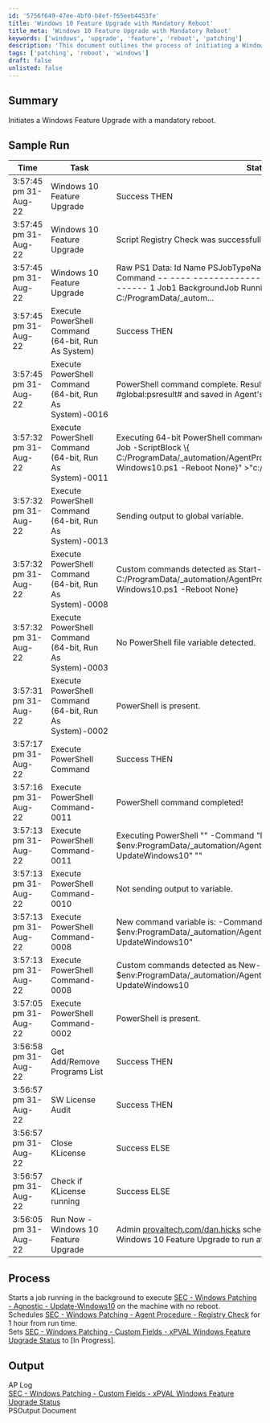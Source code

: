 ```yaml
---
id: '5756f649-47ee-4bf0-b8ef-f65eeb4453fe'
title: 'Windows 10 Feature Upgrade with Mandatory Reboot'
title_meta: 'Windows 10 Feature Upgrade with Mandatory Reboot'
keywords: ['windows', 'upgrade', 'feature', 'reboot', 'patching']
description: 'This document outlines the process of initiating a Windows 10 feature upgrade that requires a mandatory reboot. It includes a summary of the procedure, sample run logs, and detailed steps of the process involved in executing the upgrade and scheduling necessary tasks.'
tags: ['patching', 'reboot', 'windows']
draft: false
unlisted: false
---
```


## Summary

Initiates a Windows Feature Upgrade with a mandatory reboot.

## Sample Run

| Time                   | Task                                                         | Status                                                                                           | Link                          |
|------------------------|--------------------------------------------------------------|--------------------------------------------------------------------------------------------------|-------------------------------|
| 3:57:45 pm 31-Aug-22  | Windows 10 Feature Upgrade                                   | Success THEN                                                                                     | [provaltech.com/dan.hicks](https://provaltech.com/dan.hicks) |
| 3:57:45 pm 31-Aug-22  | Windows 10 Feature Upgrade                                   | Script Registry Check was successfully scheduled to run in 1 hour                              | [provaltech.com/dan.hicks](https://provaltech.com/dan.hicks) |
| 3:57:45 pm 31-Aug-22  | Windows 10 Feature Upgrade                                   | Raw PS1 Data: Id Name PSJobTypeName State HasMoreData Location Command -- ---- ------------- ----- ----------- -------- ------- 1 Job1 BackgroundJob Running True localhost C:/ProgramData/_autom... | [provaltech.com/dan.hicks](https://provaltech.com/dan.hicks) |
| 3:57:45 pm 31-Aug-22  | Execute PowerShell Command (64-bit, Run As System)         | Success THEN                                                                                     | [provaltech.com/dan.hicks](https://provaltech.com/dan.hicks) |
| 3:57:45 pm 31-Aug-22  | Execute PowerShell Command (64-bit, Run As System)-0016    | PowerShell command complete. Results returned to global variable #global:psresult# and saved in Agent's Documents tab of server. | [provaltech.com/dan.hicks](https://provaltech.com/dan.hicks) |
| 3:57:32 pm 31-Aug-22  | Execute PowerShell Command (64-bit, Run As System)-0011    | Executing 64-bit PowerShell command as System: \"\" -command \"Start-Job -ScriptBlock \\\{ C:/ProgramData/_automation/AgentProcedure/UpdateWindows10/Update-Windows10.ps1 -Reboot None}\" >\"c:/provaltech/psoutputtmp.txt\" | [provaltech.com/dan.hicks](https://provaltech.com/dan.hicks) |
| 3:57:32 pm 31-Aug-22  | Execute PowerShell Command (64-bit, Run As System)-0013    | Sending output to global variable.                                                               | [provaltech.com/dan.hicks](https://provaltech.com/dan.hicks) |
| 3:57:32 pm 31-Aug-22  | Execute PowerShell Command (64-bit, Run As System)-0008    | Custom commands detected as Start-Job -ScriptBlock \\\{ C:/ProgramData/_automation/AgentProcedure/UpdateWindows10/Update-Windows10.ps1 -Reboot None} | [provaltech.com/dan.hicks](https://provaltech.com/dan.hicks) |
| 3:57:32 pm 31-Aug-22  | Execute PowerShell Command (64-bit, Run As System)-0003    | No PowerShell file variable detected.                                                            | [provaltech.com/dan.hicks](https://provaltech.com/dan.hicks) |
| 3:57:31 pm 31-Aug-22  | Execute PowerShell Command (64-bit, Run As System)-0002    | PowerShell is present.                                                                            | [provaltech.com/dan.hicks](https://provaltech.com/dan.hicks) |
| 3:57:17 pm 31-Aug-22  | Execute PowerShell Command                                   | Success THEN                                                                                     | [provaltech.com/dan.hicks](https://provaltech.com/dan.hicks) |
| 3:57:16 pm 31-Aug-22  | Execute PowerShell Command-0011                             | PowerShell command completed!                                                                     | [provaltech.com/dan.hicks](https://provaltech.com/dan.hicks) |
| 3:57:13 pm 31-Aug-22  | Execute PowerShell Command-0011                             | Executing PowerShell \"\" -Command \"New-Item -Type Directory -Path $env:ProgramData/_automation/AgentProcedure -name UpdateWindows10\" \"\" | [provaltech.com/dan.hicks](https://provaltech.com/dan.hicks) |
| 3:57:13 pm 31-Aug-22  | Execute PowerShell Command-0010                             | Not sending output to variable.                                                                    | [provaltech.com/dan.hicks](https://provaltech.com/dan.hicks) |
| 3:57:13 pm 31-Aug-22  | Execute PowerShell Command-0008                             | New command variable is: -Command \"New-Item -Type Directory -Path $env:ProgramData/_automation/AgentProcedure -name UpdateWindows10\" | [provaltech.com/dan.hicks](https://provaltech.com/dan.hicks) |
| 3:57:13 pm 31-Aug-22  | Execute PowerShell Command-0008                             | Custom commands detected as New-Item -Type Directory -Path $env:ProgramData/_automation/AgentProcedure -name UpdateWindows10 | [provaltech.com/dan.hicks](https://provaltech.com/dan.hicks) |
| 3:57:05 pm 31-Aug-22  | Execute PowerShell Command-0002                             | PowerShell is present.                                                                            | [provaltech.com/dan.hicks](https://provaltech.com/dan.hicks) |
| 3:56:58 pm 31-Aug-22  | Get Add/Remove Programs List                                 | Success THEN                                                                                     |                               |
| 3:56:57 pm 31-Aug-22  | SW License Audit                                             | Success THEN                                                                                     |                               |
| 3:56:57 pm 31-Aug-22  | Close KLicense                                              | Success ELSE                                                                                     |                               |
| 3:56:57 pm 31-Aug-22  | Check if KLicense running                                    | Success ELSE                                                                                     |                               |
| 3:56:05 pm 31-Aug-22  | Run Now - Windows 10 Feature Upgrade                        | Admin [provaltech.com/dan.hicks](https://provaltech.com/dan.hicks) scheduled procedure Run Now - Windows 10 Feature Upgrade to run at Aug 31 2022 3:56 PM |                               |

## Process

Starts a job running in the background to execute [SEC - Windows Patching - Agnostic - Update-Windows10](<../../powershell/Update-Windows10.md>) on the machine with no reboot.  
Schedules [SEC - Windows Patching - Agent Procedure - Registry Check](<./Registry Check.md>) for 1 hour from run time.  
Sets [SEC - Windows Patching - Custom Fields - xPVAL Windows Feature Upgrade Status](<../custom-fields/xPVAL Windows Feature Upgrade Status.md>) to [In Progress].

## Output

AP Log  
[SEC - Windows Patching - Custom Fields - xPVAL Windows Feature Upgrade Status](<../custom-fields/xPVAL Windows Feature Upgrade Status.md>)  
PSOutput Document


